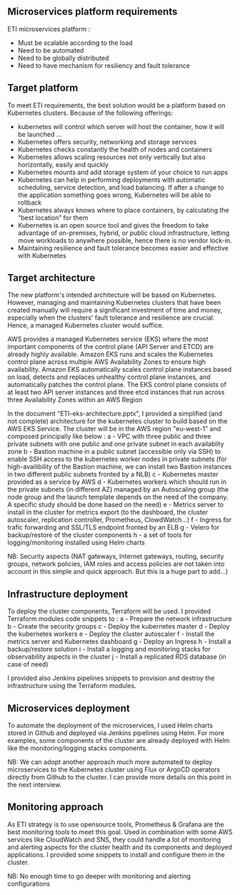 ## Microservices platform requirements

ETI microservices platform :
 - Must be scalable according to the load 
 - Need to be automated 
 - Need to be globally distributed 
 - Need to have mechanism for resiliency and fault tolerance


## Target platform

To meet ETI requirements, the best solution would be a platform based on Kubernetes clusters. Because of the following offerings:
 - kubernetes will control which server will host the container, how it will be launched ...
 - Kubernetes offers security, networking and storage services
 - Kubernetes checks constantly the health of nodes and containers
 - Kubernetes allows scaling resources not only vertically but also horizontally, easily and quickly
 - Kubernetes mounts and add storage system of your choice to run apps
 - Kubernetes can help in performing deployments with automatic scheduling, service detection, and load balancing. If after a change to the application something goes wrong, Kubernetes will be able to rollback
 - Kubernetes always knows where to place containers, by calculating the “best location” for them
 - Kubernetes is an open source tool and gives the freedom to take advantage of on-premises, hybrid, or public cloud infrastructure, letting move workloads to anywhere possible, hence there is no vendor lock-in.
 - Maintaining resilience and fault tolerance becomes easier and effective with Kubernetes


## Target architecture


The new platform's intended architecture will be based on Kubernetes.
However, managing and maintaining Kubernetes clusters that have been created manually will require a significant investment of time and money, especially when the clusters' fault tolerance and resilience are crucial.
Hence, a managed Kubernetes cluster would suffice.

AWS provides a managed Kubernetes service (EKS) where the most important components of the control plane (API Server and ETCD) are already highly available.
Amazon EKS runs and scales the Kubernetes control plane across multiple AWS Availability Zones to ensure high availability. Amazon EKS automatically scales control plane instances based on load, detects and replaces unhealthy control plane instances, and automatically patches the control plane. 
The EKS control plane consists of at least two API server instances and three etcd instances that run across three Availability Zones within an AWS Region


In the document "ETI-eks-architecture.pptx", I provided a simplified (and not complete) architecture for the kubernetes cluster to build based on the AWS EKS Service.
The cluster will be in the AWS region "eu-west-1" and composed principally like below :
  a - VPC with three public and three private subnets with one public and one private subnet in each availablity zone
  b - Bastion machine in a public subnet (accessible only via SSH) to enable SSH access to the kubernetes worker nodes in private subnets (for high-availibility of the Bastion machine, we can install two Bastion instances in two different public subnets fronted by a NLB)
  c - Kubernetes master provided as a service by AWS
  d - Kubernetes workers which should run in the private subnets (in different AZ) managed by an Autoscaling group (the node group and the launch template depends on the need of the company. A specific study should be done based on the need)
  e - Metrics server to install in the cluster for metrics export (to the dashboard, the cluster autoscaler, replication controller, Prometheus, ClowdWatch...)
  f - Ingress for trafic forwarding and SSL/TLS endpoint fronted by an ELB 
  g - Velero for backup/restore of the cluster components
  h - a set of tools for logging/monitoring installed using Helm charts

NB: Security aspects (NAT gateways, Internet gateways, routing, security groups, network policies, IAM roles and access policies are not taken into account in this simple and quick approach. But this is a huge part to add...)


## Infrastructure deployment

To deploy the cluster components, Terraform will be used.
I provided Terraform modules code snippets to :
 a - Prepare the network infrastructure
 b - Create the security groups
 c - Deploy the kubernetes master
 d - Deploy the kubernetes workers
 e - Deploy the cluster autoscaler
 f - Install the metrics server and Kubernetes dashboard
 g - Deploy an Ingress
 h - Install a backup/restore solution
 i - Install a logging and monitoring stacks for observability aspects in the cluster
 j - Install a replicated RDS database (in case of need)

I provided also Jenkins pipelines snippets to provision and destroy the infrastructure using the Terraform modules.


## Microservices deployment

To automate the deployment of the microservices, I used Helm charts stored in Github and deployed via Jenkins pipelines using Helm.
For more examples, some components of the cluster are already deployed with Helm like the monitoring/logging stacks components.

NB: We can adopt another approach much more automated to deploy microservices to the Kubernetes cluster using Flux or ArgoCD operators directly from Github to the cluster. I can provide more details on this point in the next interview.


## Monitoring approach

As ETI strategy is to use opensource tools, Prometheus & Grafana are the best monitoring tools to meet this goal.
Used in combination with some AWS services like CloudWatch and SNS, they could handle a lot of monitoring and alerting aspects for the cluster health and its components and deployed applications.
I provided some snippets to install and configure them in the cluster.

NB: No enough time to go deeper with monitoring and alerting configurations